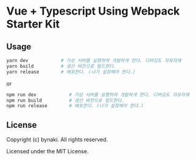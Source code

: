 # Vue + Typescript Using Webpack Starter Kit


## Usage

```bash
yarn dev            # 가상 서버를 실행하여 개발하게 한다. 디버깅도 자유자재
yarn build          # 생산 버전으로 빌드한다.
yarn release        # 배포한다. (너가 설정해야 한다.)
```
or
```bash
npm run dev            # 가상 서버를 실행하여 개발하게 한다. 디버깅도 자유자재
npm run build          # 생산 버전으로 빌드한다.
npm run release        # 배포한다. (너가 설정해야 한다.)
```


## License

Copyright (c) bynaki. All rights reserved.

Licensed under the MIT License.